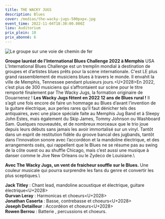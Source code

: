 ```yaml
---
title: THE WACKY JUGS
description: Blues
cover: /medias/the-wacky-jugs-500pxpx.jpg
event_time: 2022-11-04T18:30:00.000Z
lieu: Auditorium
prix_plein: 10
prix_abonné: 6
---
```

![Le groupe sur une voie de chemin de fer](/medias/the-wacky-jugs-500pxpx.jpg "Crédits photo © Julien Le Vu")

**Groupe lauréat de l'International Blues Challenge 2022 à Memphis** USA
L’International Blues Challenge est un tremplin mondial à destination de groupes et d’artistes blues prêts pour la scène internationale. C'est LE plus grand rassemblement de musiciens blues à travers le monde. Il envahit la ville de Memphis, Tennessee pendant plusieurs jours.<U+2028>En 2022, c’est plus de 300 musiciens qui s’affrontaient sur scène pour le titre remporté finalement par The Wacky Jugs, la formation originaire de Douarnenez !
**Les Wacky Jugs fêtent en 2022 12 ans de Blues rural !**
Il s’agit une fois encore de faire un hommage au Blues d’avant l’invention de la guitare électrique, aux perles rares qu’il faut dénicher tels des antiquaires, avec une place spéciale faite au Memphis Jug Band et à Sleepy John Estes, mais également du Skip James, Tommy Johnson ou Washboard Sam.
Quelques nouveautés, et de nombreux morceaux que le trio joue depuis leurs débuts sans jamais les avoir immortalisé sur un vinyl. Tantôt dans un esprit de restitution fidèle du groove bancal des jugbands, tantôt dans l’innovation sonore avec l’accordéon et la mandoline électrique, et des arrangements osés, qui rappellent que le Blues ne se résume pas au swing de la côte ouest ou au shuffle Chicago, mais c’est aussi une musique à danser comme le Jive New Orleans ou le Zydeco de Louisiane.\

**Avec The Wacky Jugs, un vent de fraicheur souffle sur le Blues.** Une couleur musicale qui pourra surprendre les fans du genre et convertir les plus sceptiques.\

**Jack Titley** : Chant lead, mandoline acoustique et électrique, guitare électrique<U+2028>\
**Gurvan Leray** : Harmonicas et choeurs<U+2028>\
**Jonathan Caserta** : Basse, contrebasse et choeurs<U+2028>\
**Joseph Detailleur** : Accordéon et choeurs<U+2028>\
**Rowen Berrou** : Batterie , percussions et choeurs.